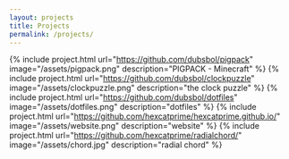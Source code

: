 ```yaml
---
layout: projects
title: Projects
permalink: /projects/
---
```

{% include project.html url="https://github.com/dubsbol/pigpack" image="/assets/pigpack.png" description="PIGPACK - Minecraft" %}
{% include project.html url="https://github.com/dubsbol/clockpuzzle" image="/assets/clockpuzzle.png" description="the clock puzzle" %}
{% include project.html url="https://github.com/dubsbol/dotfiles" image="/assets/dotfiles.png" description="dotfiles" %}
{% include project.html url="https://github.com/hexcatprime/hexcatprime.github.io/" image="/assets/website.png" description="website" %}
{% include project.html url="https://github.com/hexcatprime/radialchord/" image="/assets/chord.jpg" description="radial chord" %}